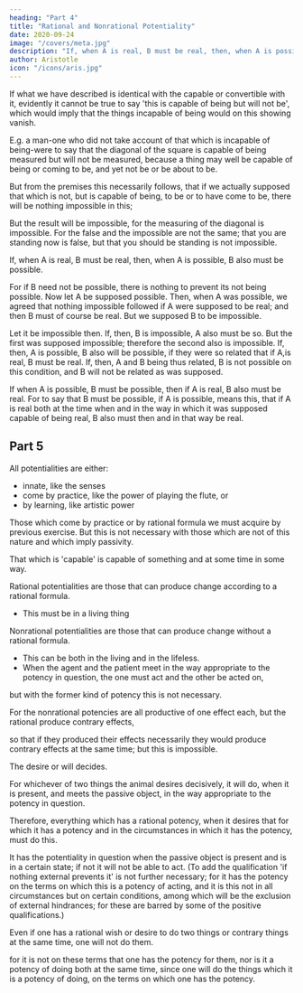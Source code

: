```yaml
---
heading: "Part 4"
title: "Rational and Nonrational Potentiality"
date: 2020-09-24
image: "/covers/meta.jpg"
description: "If, when A is real, B must be real, then, when A is possible, B also must be possible"
author: Aristotle
icon: "/icons/aris.jpg"
---
```




If what we have described is identical with the capable or convertible with it, evidently it cannot be true to say 'this is capable of being but will not be', which would imply that the things incapable of being would on this showing vanish. 

E.g. a man-one who did not take account of that which is incapable of being-were to say that the diagonal of the square is capable of being measured but will not be measured, because a thing may well be capable of being or coming to be, and yet not be or be about to be. 

But from the premises this necessarily follows, that if we actually supposed that which is not, but is capable of being, to be or to have come to be, there will be nothing impossible in this; 

But the result will be impossible, for the measuring of the diagonal is impossible. For the false and the impossible are not the same; that you are standing now is false, but that you should be standing is not impossible.

If, when A is real, B must be real, then, when A is possible, B also must be possible.

For if B need not be possible, there is nothing to prevent its not being possible. Now let A be supposed possible. Then, when A was possible, we agreed that nothing impossible followed if A were supposed to be real; and then B must of course be real. But we supposed B to be impossible. 

Let it be impossible then. If, then, B is impossible, A also must be so. But the first was supposed impossible; therefore the second also is impossible. If, then, A is possible, B also will be possible, if they were so related that if A,is real, B must be real. If, then, A and B being thus related, B is not possible on this condition, and B will not be related as was supposed. 

If when A is possible, B must be possible, then if A is real, B also must be real. For to say that B must be possible, if A is possible, means this, that if A is real both at the time when and in the way in which it was supposed capable of being real, B also must then and in that way be real.


## Part 5

All potentialities are either:
- innate, like the senses
- come by practice, like the power of playing the flute, or
- by learning, like artistic power

Those which come by practice or by rational formula we must acquire by previous exercise. But this is not necessary with those which are not of this nature and which imply passivity.

That which is 'capable' is capable of something and at some time in some way.

Rational potentialities are those that can produce change according to a rational formula. 
- This must be in a living thing

Nonrational potentialities are those that can produce change without a rational formula. 
- This can be both in the living and in the lifeless. 
- When the agent and the patient meet in the way appropriate to the potency in question, the one must act and the other be acted on, 

but with the former kind of potency this is not necessary. 

For the nonrational potencies are all productive of one effect each, but the rational produce contrary effects, 

so that if they produced their effects necessarily they would produce contrary effects at the same time; but this is impossible. 

The desire or will decides. 

For whichever of two things the animal desires decisively, it will do, when it is present, and meets the passive object, in the way appropriate to the potency in question. 

Therefore, everything which has a rational potency, when it desires that for which it has a potency and in the circumstances in which it has the potency, must do this.

It has the potentiality in question when the passive object is present and is in a certain state; if not it will not be able to act. (To add the qualification 'if nothing external prevents it' is not further necessary; for it has the potency on the terms on which this is a potency of acting, and it is this not in all circumstances but on certain conditions, among which will be the exclusion of external hindrances; for these are barred by some of the positive qualifications.) 

Even if one has a rational wish or desire to do two things or contrary things at the same time, one will not do them. 

for it is not on these terms that one has the potency for them, nor is it a potency of doing both at the same time, since one will do the things which it is a potency of doing, on the terms on which one has the potency.

